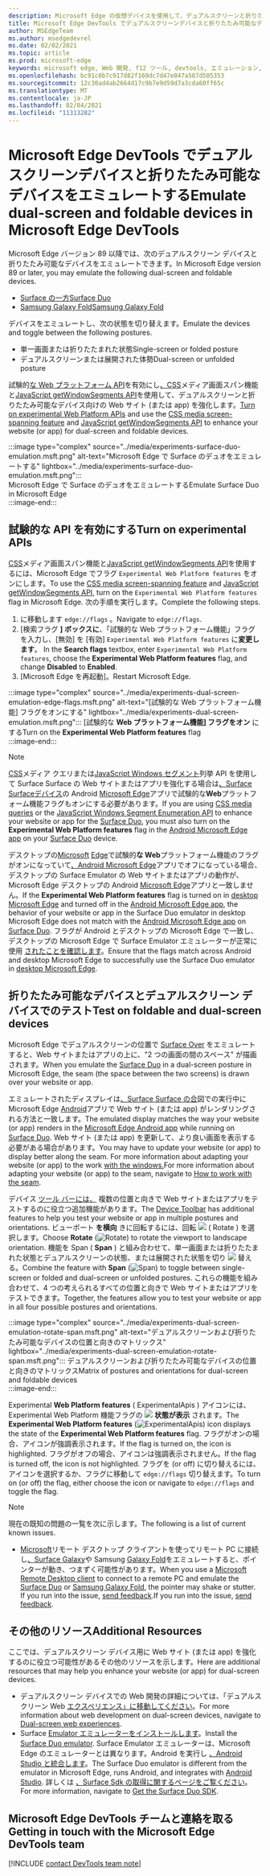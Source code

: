 ```yaml
---
description: Microsoft Edge の仮想デバイスを使用して、デュアルスクリーンと折りたたみ可能なデバイス向け Web サイトを強化します。
title: Microsoft Edge DevTools でデュアルスクリーンデバイスと折りたたみ可能なデバイスをエミュレートする
author: MSEdgeTeam
ms.author: msedgedevrel
ms.date: 02/02/2021
ms.topic: article
ms.prod: microsoft-edge
keywords: microsoft edge, Web 開発, f12 ツール, devtools, エミュレーション, デバイス, シミュレーション, モバイル, デュアルスクリーン, 折りたたみ可能, Surface Galaxy, Samsung Galaxy Fold
ms.openlocfilehash: bc91c0b7c917d82f169dc7d47e047a587d505353
ms.sourcegitcommit: 12c30ad4ab2664d17c9b7e9d59d7a3cda60ff65c
ms.translationtype: MT
ms.contentlocale: ja-JP
ms.lasthandoff: 02/04/2021
ms.locfileid: "11313282"
---
```

# <span data-ttu-id="01dcf-104">Microsoft Edge DevTools でデュアルスクリーンデバイスと折りたたみ可能なデバイスをエミュレートする</span><span class="sxs-lookup"><span data-stu-id="01dcf-104">Emulate dual-screen and foldable devices in Microsoft Edge DevTools</span></span>  

<span data-ttu-id="01dcf-105">Microsoft Edge バージョン 89 以降では、次のデュアルスクリーン デバイスと折りたたみ可能なデバイスをエミュレートできます。</span><span class="sxs-lookup"><span data-stu-id="01dcf-105">In Microsoft Edge version 89 or later, you may emulate the following dual-screen and foldable devices.</span></span>  

*   [<span data-ttu-id="01dcf-106">Surface の一方</span><span class="sxs-lookup"><span data-stu-id="01dcf-106">Surface Duo</span></span>][SurfaceDevicesDuo]  
*   [<span data-ttu-id="01dcf-107">Samsung Galaxy Fold</span><span class="sxs-lookup"><span data-stu-id="01dcf-107">Samsung Galaxy Fold</span></span>][SamsungMobileGalaxyFold]  
    
<span data-ttu-id="01dcf-108">デバイスをエミュレートし、次の状態を切り替えます。</span><span class="sxs-lookup"><span data-stu-id="01dcf-108">Emulate the devices and toggle between the following postures.</span></span>  

*   <span data-ttu-id="01dcf-109">単一画面または折りたたまれた状態</span><span class="sxs-lookup"><span data-stu-id="01dcf-109">Single-screen or folded posture</span></span>  
*   <span data-ttu-id="01dcf-110">デュアルスクリーンまたは展開された体勢</span><span class="sxs-lookup"><span data-stu-id="01dcf-110">Dual-screen or unfolded posture</span></span>  
    
<span data-ttu-id="01dcf-111">試験的[な Web プラットフォーム API](#turn-on-experimental-apis)を有効にし[、CSS][DualScreenDocsCssMedia]メディア画面スパン機能と[JavaScript getWindowSegments API][DualScreenDocsJSAPI]を使用して、デュアルスクリーンと折りたたみ可能なデバイス向けの Web サイト \(または app\) を強化します。</span><span class="sxs-lookup"><span data-stu-id="01dcf-111">[Turn on experimental Web Platform APIs](#turn-on-experimental-apis) and use the [CSS media screen-spanning feature][DualScreenDocsCssMedia] and [JavaScript getWindowSegments API][DualScreenDocsJSAPI] to enhance your website \(or app\) for dual-screen and foldable devices.</span></span>  

:::image type="complex" source="../media/experiments-surface-duo-emulation.msft.png" alt-text="Microsoft Edge で Surface のデュオをエミュレートする" lightbox="../media/experiments-surface-duo-emulation.msft.png":::  
   <span data-ttu-id="01dcf-113">Microsoft Edge で Surface のデュオをエミュレートする</span><span class="sxs-lookup"><span data-stu-id="01dcf-113">Emulate Surface Duo in Microsoft Edge</span></span>  
:::image-end:::  

## <span data-ttu-id="01dcf-114">試験的な API を有効にする</span><span class="sxs-lookup"><span data-stu-id="01dcf-114">Turn on experimental APIs</span></span>  

<span data-ttu-id="01dcf-115">[CSS][DualScreenDocsCssMedia]メディア画面スパン機能と[JavaScript getWindowSegments API][DualScreenDocsJSAPI]を使用するには、Microsoft Edge でフラグ `Experimental Web Platform features` をオンにします。</span><span class="sxs-lookup"><span data-stu-id="01dcf-115">To use the [CSS media screen-spanning feature][DualScreenDocsCssMedia] and [JavaScript getWindowSegments API][DualScreenDocsJSAPI], turn on the `Experimental Web Platform features` flag in Microsoft Edge.</span></span>  <span data-ttu-id="01dcf-116">次の手順を実行します。</span><span class="sxs-lookup"><span data-stu-id="01dcf-116">Complete the following steps.</span></span>  

1.  <span data-ttu-id="01dcf-117">に移動します `edge://flags` 。</span><span class="sxs-lookup"><span data-stu-id="01dcf-117">Navigate to `edge://flags`.</span></span>  
1.  <span data-ttu-id="01dcf-118">[検索フラグ **] ボックスに**、「試験的な Web プラットフォーム機能」フラグを入力し、[無効] を [有効] `Experimental Web Platform features` に**変更します**。  </span><span class="sxs-lookup"><span data-stu-id="01dcf-118">In the **Search flags** textbox, enter `Experimental Web Platform features`, choose the **Experimental Web Platform features** flag, and change **Disabled** to **Enabled**.</span></span>  
1.  <span data-ttu-id="01dcf-119">[Microsoft Edge を再起動]。</span><span class="sxs-lookup"><span data-stu-id="01dcf-119">Restart Microsoft Edge.</span></span>  
    
:::image type="complex" source="../media/experiments-dual-screen-emulation-edge-flags.msft.png" alt-text="[試験的な Web プラットフォーム機能] フラグをオンにする" lightbox="../media/experiments-dual-screen-emulation.msft.png":::
   <span data-ttu-id="01dcf-121">[試験的な **Web プラットフォーム機能] フラグをオン** にする</span><span class="sxs-lookup"><span data-stu-id="01dcf-121">Turn on the **Experimental Web Platform features** flag</span></span>  
:::image-end:::  

> [!NOTE]
> <span data-ttu-id="01dcf-122">[CSS][DualScreenDocsCssMedia]メディア クエリまたは[JavaScript Windows セグメント][DualScreenDocsJSAPI]列挙 API を使用して Surface Surface の Web サイトまたはアプリを強化する場合は[、Surface Surface][SurfaceDevicesDuo][デバイス][SurfaceDevicesDuo]の Android [Microsoft Edge][GooglePlayMicrosoftEdge]アプリで試験的な**Web**プラットフォーム機能フラグもオンにする必要があります。</span><span class="sxs-lookup"><span data-stu-id="01dcf-122">If you are using [CSS media queries][DualScreenDocsCssMedia] or the [JavaScript Windows Segment Enumeration API][DualScreenDocsJSAPI] to enhance your website or app for the [Surface Duo][SurfaceDevicesDuo], you must also turn on the **Experimental Web Platform features** flag in the [Android Microsoft Edge app][GooglePlayMicrosoftEdge] on your [Surface Duo][SurfaceDevicesDuo] device.</span></span>  
> 
> <span data-ttu-id="01dcf-123">デスクトップの[Microsoft][MicrosoftEdge] [Edge][SurfaceDevicesDuo]で試験的**な Web**プラットフォーム機能のフラグがオンになっていて[、Android Microsoft Edge][GooglePlayMicrosoftEdge]アプリでオフになっている場合、デスクトップの Surface Emulator の Web サイトまたはアプリの動作が、Microsoft Edge デスクトップの Android [Microsoft Edge][GooglePlayMicrosoftEdge]アプリと一致しません。</span><span class="sxs-lookup"><span data-stu-id="01dcf-123">If the **Experimental Web Platform features** flag is turned on in [desktop Microsoft Edge][MicrosoftEdge] and turned off in the [Android Microsoft Edge app][GooglePlayMicrosoftEdge], the behavior of your website or app in the Surface Duo emulator in desktop Microsoft Edge does not match with the [Android Microsoft Edge app][GooglePlayMicrosoftEdge] on [Surface Duo][SurfaceDevicesDuo].</span></span>  <span data-ttu-id="01dcf-124">フラグが Android とデスクトップの Microsoft Edge で一致し、デスクトップの Microsoft Edge で Surface Emulator エミュレーターが正常に使用 [されたことを確認します][MicrosoftEdge]。</span><span class="sxs-lookup"><span data-stu-id="01dcf-124">Ensure that the flags match across Android and desktop Microsoft Edge to successfully use the Surface Duo emulator in [desktop Microsoft Edge][MicrosoftEdge].</span></span>  

## <span data-ttu-id="01dcf-125">折りたたみ可能なデバイスとデュアルスクリーン デバイスでのテスト</span><span class="sxs-lookup"><span data-stu-id="01dcf-125">Test on foldable and dual-screen devices</span></span>  

<span data-ttu-id="01dcf-126">Microsoft Edge でデュアルスクリーンの位置で [Surface Over][SurfaceDevicesDuo] をエミュレートすると、Web サイトまたはアプリの上に、"2 つの画面の間のスペース\" が描画されます。</span><span class="sxs-lookup"><span data-stu-id="01dcf-126">When you emulate the [Surface Duo][SurfaceDevicesDuo] in a dual-screen posture in Microsoft Edge, the seam \(the space between the two screens\) is drawn over your website or app.</span></span>  

<span data-ttu-id="01dcf-127">エミュレートされたディスプレイは[、Surface Surface の合][SurfaceDevicesDuo]図での実行中に Microsoft Edge [Android][GooglePlayMicrosoftEdge]アプリで Web サイト \(または app\) がレンダリングされる方法と一致します。</span><span class="sxs-lookup"><span data-stu-id="01dcf-127">The emulated display matches the way your website \(or app\) renders in the [Microsoft Edge Android app][GooglePlayMicrosoftEdge] while running on [Surface Duo][SurfaceDevicesDuo].</span></span>  <span data-ttu-id="01dcf-128">Web サイト \(または app\) を更新して、より良い画面を表示する必要がある場合があります。</span><span class="sxs-lookup"><span data-stu-id="01dcf-128">You may have to update your website \(or app\) to display better along the seam.</span></span>  <span data-ttu-id="01dcf-129">For more information about adapting your website \(or app\) to the work [with the windows.][DualScreenIntroductionHowWorkSeam]</span><span class="sxs-lookup"><span data-stu-id="01dcf-129">For more information about adapting your website \(or app\) to the seam, navigate to [How to work with the seam][DualScreenIntroductionHowWorkSeam].</span></span>  

<span data-ttu-id="01dcf-130">デバイス [ツール バーには、][DevtoolsDeviceModeIndexSimulateMobileViewport] 複数の位置と向きで Web サイトまたはアプリをテストするのに役立つ追加機能があります。</span><span class="sxs-lookup"><span data-stu-id="01dcf-130">The [Device Toolbar][DevtoolsDeviceModeIndexSimulateMobileViewport] has additional features to help you test your website or app in multiple postures and orientations.</span></span>  <span data-ttu-id="01dcf-131">ビューポート **を横向** きに回転するには、回転 ![ ](../media/rotate-dark-icon.msft.png) \( Rotate \) を選択します。</span><span class="sxs-lookup"><span data-stu-id="01dcf-131">Choose **Rotate** \(![Rotate](../media/rotate-dark-icon.msft.png)\) to rotate the viewport to landscape orientation.</span></span> <span data-ttu-id="01dcf-132">機能を Span \( **Span** \) と組み合わせて、単一画面または折りたたまれた状態とデュアルスクリーンの状態、または展開された状態を切り ![ ](../media/span-dark-icon.msft.png) 替える。</span><span class="sxs-lookup"><span data-stu-id="01dcf-132">Combine the feature with **Span** \(![Span](../media/span-dark-icon.msft.png)\) to toggle between single-screen or folded and dual-screen or unfolded postures.</span></span>  <span data-ttu-id="01dcf-133">これらの機能を組み合わせて、4 つの考えられるすべての位置と向きで Web サイトまたはアプリをテストできます。</span><span class="sxs-lookup"><span data-stu-id="01dcf-133">Together, the features allow you to test your website or app in all four possible postures and orientations.</span></span>  

:::image type="complex" source="../media/experiments-dual-screen-emulation-rotate-span.msft.png" alt-text="デュアルスクリーンおよび折りたたみ可能なデバイスの位置と向きのマトリックス" lightbox="../media/experiments-dual-screen-emulation-rotate-span.msft.png":::
   <span data-ttu-id="01dcf-135">デュアルスクリーンおよび折りたたみ可能なデバイスの位置と向きのマトリックス</span><span class="sxs-lookup"><span data-stu-id="01dcf-135">Matrix of postures and orientations for dual-screen and foldable devices</span></span>  
:::image-end:::  

<span data-ttu-id="01dcf-136">Experimental **Web Platform features** \( ExperimentalApis \) アイコンには、Experimental Web Platform 機能フラグの ![ ](../media/experimental-apis-dark-icon.msft.png) **状態が表示** されます。</span><span class="sxs-lookup"><span data-stu-id="01dcf-136">The **Experimental Web Platform features** \(![ExperimentalApis](../media/experimental-apis-dark-icon.msft.png)\) icon displays the state of the **Experimental Web Platform features** flag.</span></span>  <span data-ttu-id="01dcf-137">フラグがオンの場合、アイコンが強調表示されます。</span><span class="sxs-lookup"><span data-stu-id="01dcf-137">If the flag is turned on, the icon is highlighted.</span></span>  <span data-ttu-id="01dcf-138">フラグがオフの場合、アイコンは強調表示されません。</span><span class="sxs-lookup"><span data-stu-id="01dcf-138">If the flag is turned off, the icon is not highlighted.</span></span>  <span data-ttu-id="01dcf-139">フラグを \(or off\) に切り替えるには、アイコンを選択するか、フラグに移動して `edge://flags` 切り替えます。</span><span class="sxs-lookup"><span data-stu-id="01dcf-139">To turn on \(or off\) the flag, either choose the icon or navigate to `edge://flags` and toggle the flag.</span></span>  

> [!NOTE]
> <span data-ttu-id="01dcf-140">現在の既知の問題の一覧を次に示します。</span><span class="sxs-lookup"><span data-stu-id="01dcf-140">The following is a list of current known issues.</span></span>  
> 
> *   <span data-ttu-id="01dcf-141">[Microsoft][RemoteDesktopClientDocs]リモート デスクトップ クライアントを使ってリモート PC に接続し[、Surface Galaxy][SurfaceDevicesDuo]や Samsung [Galaxy Fold][SamsungMobileGalaxyFold]をエミュレートすると、ポインターが動き、つまずく可能性があります。</span><span class="sxs-lookup"><span data-stu-id="01dcf-141">When you use a [Microsoft Remote Desktop client][RemoteDesktopClientDocs] to connect to a remote PC and emulate the [Surface Duo][SurfaceDevicesDuo] or [Samsung Galaxy Fold][SamsungMobileGalaxyFold], the pointer may shake or stutter.</span></span>  <span data-ttu-id="01dcf-142">If you run into the issue, [send feedback](#getting-in-touch-with-the-microsoft-edge-devtools-team).</span><span class="sxs-lookup"><span data-stu-id="01dcf-142">If you run into the issue, [send feedback](#getting-in-touch-with-the-microsoft-edge-devtools-team).</span></span>  

## <span data-ttu-id="01dcf-143">その他のリソース</span><span class="sxs-lookup"><span data-stu-id="01dcf-143">Additional Resources</span></span>  

<span data-ttu-id="01dcf-144">ここでは、デュアルスクリーン デバイス用に Web サイト \(または app\) を強化するのに役立つ可能性があるその他のリソースを示します。</span><span class="sxs-lookup"><span data-stu-id="01dcf-144">Here are additional resources that may help you enhance your website \(or app\) for dual-screen devices.</span></span>  

*   <span data-ttu-id="01dcf-145">デュアルスクリーン デバイスでの Web 開発の詳細については、「デュアルスクリーン Web [エクスペリエンス」に移動してください][DualScreenWebIndex]。</span><span class="sxs-lookup"><span data-stu-id="01dcf-145">For more information about web development on dual-screen devices, navigate to [Dual-screen web experiences][DualScreenWebIndex].</span></span>  
*   <span data-ttu-id="01dcf-146">Surface [Emulator エミュレーターをインストールします][DualScreenAndroidUseEmulator]。</span><span class="sxs-lookup"><span data-stu-id="01dcf-146">Install the [Surface Duo emulator][DualScreenAndroidUseEmulator].</span></span>  <span data-ttu-id="01dcf-147">Surface Emulator エミュレーターは、Microsoft Edge のエミュレーターとは異なります。Android を実行し [、Android Studio と統合します][AndroidDeveloperStudio]。</span><span class="sxs-lookup"><span data-stu-id="01dcf-147">The Surface Duo emulator is different from the emulator in Microsoft Edge, runs Android, and integrates with [Android Studio][AndroidDeveloperStudio].</span></span>  <span data-ttu-id="01dcf-148">詳しくは [、Surface Sdk の取得に関するページをご覧ください][DualScreenAndroidGetDuoSdk]。</span><span class="sxs-lookup"><span data-stu-id="01dcf-148">For more information, navigate to [Get the Surface Duo SDK][DualScreenAndroidGetDuoSdk].</span></span>  

## <span data-ttu-id="01dcf-149">Microsoft Edge DevTools チームと連絡を取る</span><span class="sxs-lookup"><span data-stu-id="01dcf-149">Getting in touch with the Microsoft Edge DevTools team</span></span>  

[!INCLUDE [contact DevTools team note](../includes/contact-devtools-team-note.md)]  

<!-- links -->  

[DevtoolsDeviceModeIndexSimulateMobileViewport]: ../device-mode/index.md#simulate-a-mobile-viewport "Microsoft Edge DevTools アプリケーションでデバイス モードを使用してモバイル デバイスをシミュレート|Microsoft Edge"  

[DualScreenWebIndex]: /dual-screen/web/index "デュアルスクリーン Web エクスペリエンス|Microsoft Docs"  
[DualScreenAndroidGetDuoSdk]: /dual-screen/android/get-duo-sdk "Surface Emulator エミュレーター を取得|Microsoft Docs"  
[DualScreenIntroductionHowWorkSeam]: /dual-screen/introduction#how-to-work-with-the-seam "シームを処理する方法 - デュアルスクリーン デバイスの概要 | Microsoft Docs"  
[DualScreenAndroidUseEmulator]: /dual-screen/android/use-emulator "Surface Emulator エミュレーター を使|Microsoft Docs"  
[DualScreenDocsCssMedia]: /dual-screen/web/css-media-spanning "デュアルスクリーン検出のための CSS メディアのスクリーンスパニング機能 | Microsoft Docs"  
[DualScreenDocsJSAPI]: /dual-screen/web/javascript-getwindowsegments "デュアルスクリーン デバイスのための getWindowSegments JavaScript API | Microsoft Docs"  

[RemoteDesktopClientDocs]: /windows-server/remote/remote-desktop-services/clients/remote-desktop-clients "リモート デスクトップ クライアントの|Microsoft Docs"

[MicrosoftEdge]: https://www.microsoft.com/edge "Microsoft Edge"  

[SurfaceDevicesDuo]: https://www.microsoft.com/surface/devices/surface-duo "Surface Surface の |Microsoft Surface"  

[AndroidDeveloperStudio]: https://developer.android.com/studio/ "Android Studio"  

[GooglePlayMicrosoftEdge]: https://play.google.com/store/apps/details?id=com.microsoft.emmx "Microsoft Edge |Google Play"  

[SamsungMobileGalaxyFold]: https://www.samsung.com/mobile/galaxy-fold/ "Galaxy Fold |Samsung"  
